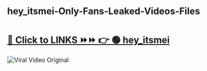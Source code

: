 
 ## hey_itsmei-Only-Fans-Leaked-Videos-Files

# <h2><a href="https://mediaupload.pro?hey_itsmei">🔗 Click to LINKS ⏩⏩ 👉 🟢 hey_itsmei </a></h2>

<a href="https://mediaupload.pro?hey_itsmei" rel="nofollow" data-target="animated-image.originalLink"><img src="https://i.ibb.co.com/xMMVF88/686577567.gif" alt="Viral Video Original" style="max-width: 100%; display: inline-block;" data-target="animated-image.originalImage"></a>